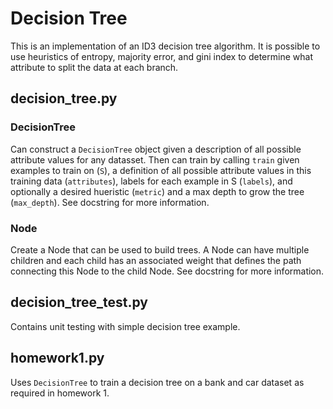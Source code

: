 # Decision Tree
This is an implementation of an ID3 decision tree algorithm.
It is possible to use heuristics of entropy, majority error, and gini index to determine what attribute to split the data at each branch.

## decision_tree.py
### DecisionTree 
Can construct a `DecisionTree` object given a description of all possible attribute values for any datasset. 
Then can train by calling `train` given examples to train on (`S`), a definition of all possible attribute values in this training data (`attributes`), labels for each example in S (`labels`), and optionally a desired hueristic (`metric`) and a max depth to grow the tree (`max_depth`).
See docstring for more information.
### Node 
Create a Node that can be used to build trees. 
A Node can have multiple children and each child has an associated weight that defines the path connecting this Node to the child Node.
See docstring for more information.

## decision_tree_test.py
Contains unit testing with simple decision tree example.

## homework1.py
Uses `DecisionTree` to train a decision tree on a bank and car dataset as required in homework 1.